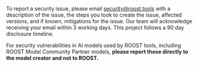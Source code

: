 To report a security issue, please email security@roost.tools with a description of the issue, the steps you took to create the issue, affected versions, and if known, mitigations for the issue. Our team will acknowledge receiving your email within 3 working days. This project follows a 90 day disclosure timeline.

For security vulnerabilities in AI models used by ROOST tools, including ROOST Model Community Partner models, **please report these directly to the model creator and not to ROOST.** 
